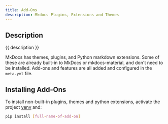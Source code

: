 ```yaml
---
title: Add-Ons
description: Mkdocs Plugins, Extensions and Themes
---
```


## Description

{{ description }}

MkDocs has themes, plugins, and Python markdown extensions. Some of these are already built-in to MkDocs or mkdocs-material, and don't need to be installed.  Add-ons and features are all added and configured in the `meta.yml` file.

## Installing Add-Ons

To install non-built-in plugins, themes and python extensions, activate the project [venv](../install.md#activate-venv) and:

```bash
pip install [full-name-of-add-on]
```
